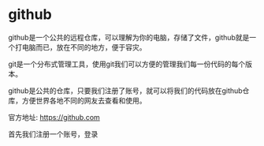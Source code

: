 # github

github是一个公共的远程仓库，可以理解为你的电脑，存储了文件，github就是一个打电脑而已，放在不同的地方，便于容灾。

git是一个分布式管理工具，使用git我们可以方便的管理我们每一份代码的每个版本。

github是公共的仓库，只要我们注册了账号，就可以将我们的代码放在github仓库，方便世界各地不同的网友去查看和使用。

官方地址: https://github.com

首先我们注册一个账号，登录

